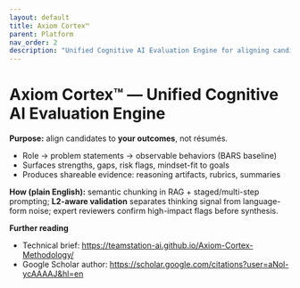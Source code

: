 ```yaml
---
layout: default
title: Axiom Cortex™
parent: Platform
nav_order: 2
description: "Unified Cognitive AI Evaluation Engine for aligning candidates to your outcomes, not résumés"
---
```


# Axiom Cortex™ — Unified Cognitive AI Evaluation Engine

**Purpose:** align candidates to **your outcomes**, not résumés.

- Role → problem statements → observable behaviors (BARS baseline)
- Surfaces strengths, gaps, risk flags, mindset-fit to goals
- Produces shareable evidence: reasoning artifacts, rubrics, summaries

**How (plain English):** semantic chunking in RAG + staged/multi-step prompting; **L2-aware validation** separates thinking signal from language-form noise; expert reviewers confirm high-impact flags before synthesis.

**Further reading**
- Technical brief: https://teamstation-ai.github.io/Axiom-Cortex-Methodology/
- Google Scholar author: https://scholar.google.com/citations?user=aNol-ycAAAAJ&hl=en
